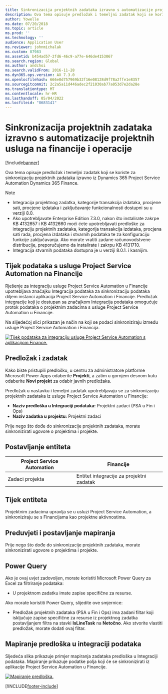 ```yaml
---
title: Sinkronizacija projektnih zadataka izravno s automatizacije projektnih usluga na financije i operacije
description: Ova tema opisuje predložak i temeljni zadatak koji se koriste za sinkronizaciju projektnih zadataka izravno iz Microsoft Dynamics 365 Project Service Automation Dynamics 365 Finance.
author: Yowelle
ms.date: 07/20/2018
ms.topic: article
ms.prod: ''
ms.technology: ''
audience: Application User
ms.reviewer: johnmichalak
ms.custom: 87983
ms.assetid: b454ad57-2fd6-46c9-a77e-646de4153067
ms.search.region: Global
ms.author: andchoi
ms.search.validFrom: 2016-11-28
ms.dyn365.ops.version: AX 7.3.0
ms.openlocfilehash: 666e0d757969b32f16e08128d9f78a2ffe1e8357
ms.sourcegitcommit: 2c2a5a11d446adec2f21030ab77a053d7e2da28e
ms.translationtype: MT
ms.contentlocale: hr-HR
ms.lasthandoff: 05/04/2022
ms.locfileid: "8683141"
---
```

# <a name="synchronize-project-tasks-directly-from-project-service-automation-to-finance-and-operations"></a>Sinkronizacija projektnih zadataka izravno s automatizacije projektnih usluga na financije i operacije

[!include[banner](../includes/banner.md)]

Ova tema opisuje predložak i temeljni zadatak koji se koriste za sinkronizaciju projektnih zadataka izravno iz Dynamics 365 Project Service Automation Dynamics 365 Finance.

> [!NOTE]
> - Integracija projektnog zadatka, kategorije transakcija izdataka, procjene sati, procjene izdataka i zaključavanje funkcionalnosti dostupni su u verziji 8.0.
> - Ako upotrebljavate Enterprise Edition 7.3.0, nakon što instalirate zakrpe KB 4132657 i KB 4132660 moći ćete upotrebljavati predloške za integraciju projektnih zadataka, kategorija transakcija izdataka, procjena sati rada, procjena izdataka i stvarnih podataka te za konfiguraciju funkcije zaključavanja. Ako morate vratiti zadane računovodstvene distribucije, preporučujemo da instalirate i zakrpu KB 4131710.
> - Integracija stvarnih podataka dostupna je u verziji 8.0.1. i kasnijim.

## <a name="data-flow-for-project-service-automation-to-finance"></a>Tijek podataka s usluge Project Service Automation na Financije

Rješenje za integraciju usluge Project Service Automation u Financije upotrebljava značajku Integracija podataka za sinkronizaciju podataka diljem instanci aplikacija Project Service Automation i Financije. Predložak integracije koji je dostupan sa značajkom Integracija podataka omogućuje protok podataka o projektnim zadacima s usluge Project Service Automation u Financije.

Na slijedećoj slici prikazan je način na koji se podaci sinkroniziraju između usluge Project Service Automation i Financija.

[![Tijek podataka za integraciju usluge Project Service Automation s aplikacijom Finance.](./media/ProjectTasksFlow.png)](./media/ProjectTasksFlow.png)

## <a name="template-and-task"></a>Predložak i zadatak

Kako biste pristupili predlošku, u centru za administratore platforme Microsoft Power Apps odaberite **Projekti**, a zatim u gornjem desnom kutu odaberite **Novi projekt** za odabir javnih predložaka.

Predložak u nastavku i temeljni zadatak upotrebljavaju se za sinkronizaciju projektnih zadataka iz usluge Project Service Automation u Financije:

- **Naziv predloška u Integraciji podataka:** Projektni zadaci (PSA u Fin i Ops)
- **Naziv zadatka u projektu:** Projektni zadaci

Prije nego što dođe do sinkronizacije projektnih zadataka, morate sinkronizirati ugovore o projektima i projekte.

## <a name="entity-set"></a>Postavljanje entiteta

| Project Service Automation | Financije                             |
|----------------------------|-------------------------------------|
| Zadaci projekta              | Entitet integracije za projektni zadatak |

## <a name="entity-flow"></a>Tijek entiteta

Projektnim zadacima upravlja se u usluzi Project Service Automation, a sinkroniziraju se s Financijama kao projektne aktivnostima.

## <a name="prerequisites-and-mapping-setup"></a>Preduvjeti i postavljanje mapiranja

Prije nego što dođe do sinkronizacije projektnih zadataka, morate sinkronizirati ugovore o projektima i projekte.

## <a name="power-query"></a>Power Query

Ako je ovaj uvjet zadovoljen, morate koristiti Microsoft Power Query za Excel za filtriranje podataka:

- U projektnom zadatku imate zapise specifične za resurse.

Ako morate koristiti Power Query, slijedite ove smjernice:

- Predložak projektnih zadataka (PSA u Fin i Ops) ima zadani filtar koji isključuje zapise specifične za resurse iz projektnog zadatka postavljanjem filtra na stavki **IsLineTask** na **Netočno**. Ako stvorite vlastiti predložak, morate dodati ovaj filtar.

## <a name="template-mapping-in-data-integration"></a>Mapiranje predloška u integraciji podataka

Sljedeća slika prikazuje primjer mapiranja zadataka predloška u Integraciji podataka. Mapiranje prikazuje podatke polja koji će se sinkronizirati iz aplikacije Project Service Automation u Financije.

[![Mapiranje predloška.](./media/ProjectTasksMapping.png)](./media/ProjectTasksMapping.png)


[!INCLUDE[footer-include](../includes/footer-banner.md)]